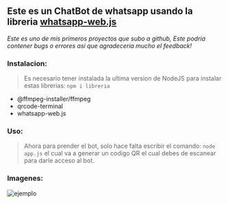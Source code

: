 ## Este es un ChatBot de whatsapp usando la libreria [whatsapp-web.js](https://wwebjs.dev/)
*Este es uno de mis primeros proyectos que subo a github, Este podria contener bugs o errores asi que agradeceria mucho el feedback!*

### Instalacion:
> Es necesario tener instalada la ultima version de NodeJS para instalar estas librerias:
> `npm i libreria`
- @ffmpeg-installer/ffmpeg
- qrcode-terminal
- whatsapp-web.js

### Uso:
> Ahora para prender el bot, solo hace falta escribir el comando: `node app.js`
> el cual va a generar un codigo QR el cual debes de escanear para darle acceso al bot.

### Imagenes:

<img href="https://imgur.com/m4Zxq52.png" alt="ejemplo">
